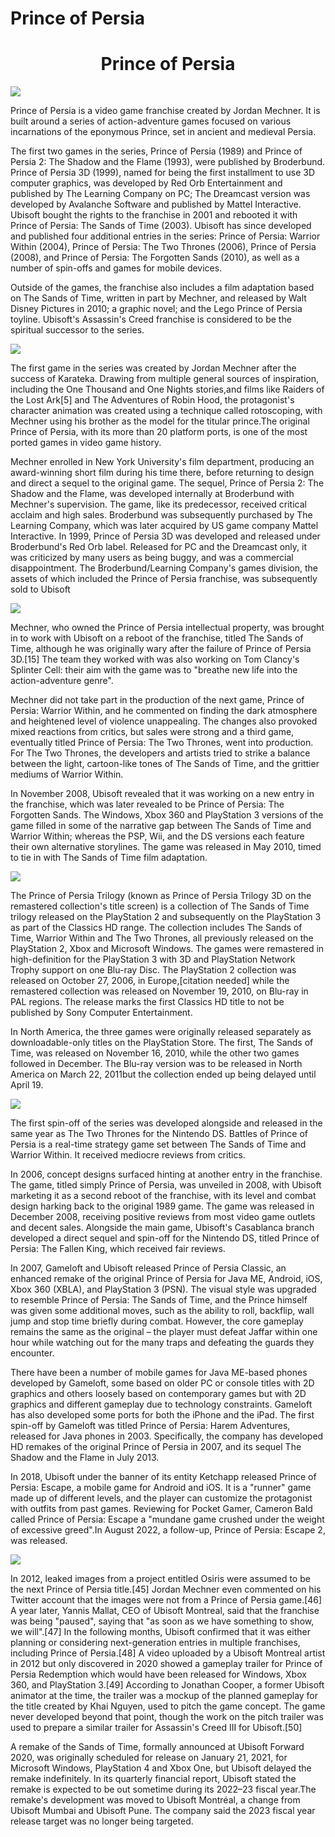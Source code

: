 # Prince of Persia

<h1 align="center">Prince of Persia</h1>
<img src="https://staticctf.ubisoft.com/J3yJr34U2pZ2Ieem48Dwy9uqj5PNUQTn/4kvUGP06XxwIDPMDgrganQ/d022a2a43a52926fc81f9c8784d24f1b/media0.jpg" />

<p>
Prince of Persia is a video game franchise created by Jordan Mechner. It is built around a series of action-adventure games focused on various incarnations of the eponymous Prince, set in ancient and medieval Persia.

The first two games in the series, Prince of Persia (1989) and Prince of Persia 2: The Shadow and the Flame (1993), were published by Broderbund. Prince of Persia 3D (1999), named for being the first installment to use 3D computer graphics, was developed by Red Orb Entertainment and published by The Learning Company on PC; The Dreamcast version was developed by Avalanche Software and published by Mattel Interactive. Ubisoft bought the rights to the franchise in 2001 and rebooted it with Prince of Persia: The Sands of Time (2003). Ubisoft has since developed and published four additional entries in the series: Prince of Persia: Warrior Within (2004), Prince of Persia: The Two Thrones (2006), Prince of Persia (2008), and Prince of Persia: The Forgotten Sands (2010), as well as a number of spin-offs and games for mobile devices.

Outside of the games, the franchise also includes a film adaptation based on The Sands of Time, written in part by Mechner, and released by Walt Disney Pictures in 2010; a graphic novel; and the Lego Prince of Persia toyline. Ubisoft's Assassin's Creed franchise is considered to be the spiritual successor to the series.

</p>
<img src="https://themepack.me/i/c/749x467/media/g/94/prince-persia-theme-1.jpg" />
<p>
The first game in the series was created by Jordan Mechner after the success of Karateka. Drawing from multiple general sources of inspiration, including the One Thousand and One Nights stories,and films like Raiders of the Lost Ark[5] and The Adventures of Robin Hood, the protagonist's character animation was created using a technique called rotoscoping, with Mechner using his brother as the model for the titular prince.The original Prince of Persia, with its more than 20 platform ports, is one of the most ported games in video game history.

Mechner enrolled in New York University's film department, producing an award-winning short film during his time there, before returning to design and direct a sequel to the original game. The sequel, Prince of Persia 2: The Shadow and the Flame, was developed internally at Broderbund with Mechner's supervision. The game, like its predecessor, received critical acclaim and high sales. Broderbund was subsequently purchased by The Learning Company, which was later acquired by US game company Mattel Interactive. In 1999, Prince of Persia 3D was developed and released under Broderbund's Red Orb label. Released for PC and the Dreamcast only, it was criticized by many users as being buggy, and was a commercial disappointment. The Broderbund/Learning Company's games division, the assets of which included the Prince of Persia franchise, was subsequently sold to Ubisoft

</p>
<img src="https://staticctf.ubisoft.com/J3yJr34U2pZ2Ieem48Dwy9uqj5PNUQTn/6UmnMAdBWz0OkG9ueSP76c/4f9df800caec354ef92f2522a8b86bfc/PoP_buy_asset.jpg" />
<p></p>

<p>
Mechner, who owned the Prince of Persia intellectual property, was brought in to work with Ubisoft on a reboot of the franchise, titled The Sands of Time, although he was originally wary after the failure of Prince of Persia 3D.[15] The team they worked with was also working on Tom Clancy's Splinter Cell: their aim with the game was to "breathe new life into the action-adventure genre".

Mechner did not take part in the production of the next game, Prince of Persia: Warrior Within, and he commented on finding the dark atmosphere and heightened level of violence unappealing. The changes also provoked mixed reactions from critics, but sales were strong and a third game, eventually titled Prince of Persia: The Two Thrones, went into production. For The Two Thrones, the developers and artists tried to strike a balance between the light, cartoon-like tones of The Sands of Time, and the grittier mediums of Warrior Within.

In November 2008, Ubisoft revealed that it was working on a new entry in the franchise, which was later revealed to be Prince of Persia: The Forgotten Sands. The Windows, Xbox 360 and PlayStation 3 versions of the game filled in some of the narrative gap between The Sands of Time and Warrior Within; whereas the PSP, Wii, and the DS versions each feature their own alternative storylines. The game was released in May 2010, timed to tie in with The Sands of Time film adaptation.

</p>
<img src="https://images.bauerhosting.com/legacy/empire-tmdb/films/9543/images/2JK9IllXGo7V2PZzLmclkB5Cf8k.jpg?format=jpg&quality=80&width=850&ratio=16-9&resize=aspectfill" />
<p>
The Prince of Persia Trilogy (known as Prince of Persia Trilogy 3D on the remastered collection's title screen) is a collection of The Sands of Time trilogy released on the PlayStation 2 and subsequently on the PlayStation 3 as part of the Classics HD range. The collection includes The Sands of Time, Warrior Within and The Two Thrones, all previously released on the PlayStation 2, Xbox and Microsoft Windows. The games were remastered in high-definition for the PlayStation 3 with 3D and PlayStation Network Trophy support on one Blu-ray Disc. The PlayStation 2 collection was released on October 27, 2006, in Europe,[citation needed] while the remastered collection was released on November 19, 2010, on Blu-ray in PAL regions. The release marks the first Classics HD title to not be published by Sony Computer Entertainment.

In North America, the three games were originally released separately as downloadable-only titles on the PlayStation Store. The first, The Sands of Time, was released on November 16, 2010, while the other two games followed in December. The Blu-ray version was to be released in North America on March 22, 2011but the collection ended up being delayed until April 19.

</p>
<img src="https://s3.amazonaws.com/prod-media.gameinformer.com/styles/thumbnail/s3/2020/08/28/5e9aa060/princeofpersia.jpg" />
<p>
The first spin-off of the series was developed alongside and released in the same year as The Two Thrones for the Nintendo DS. Battles of Prince of Persia is a real-time strategy game set between The Sands of Time and Warrior Within. It received mediocre reviews from critics.

In 2006, concept designs surfaced hinting at another entry in the franchise. The game, titled simply Prince of Persia, was unveiled in 2008, with Ubisoft marketing it as a second reboot of the franchise, with its level and combat design harking back to the original 1989 game. The game was released in December 2008, receiving positive reviews from most video game outlets and decent sales. Alongside the main game, Ubisoft's Casablanca branch developed a direct sequel and spin-off for the Nintendo DS, titled Prince of Persia: The Fallen King, which received fair reviews.

In 2007, Gameloft and Ubisoft released Prince of Persia Classic, an enhanced remake of the original Prince of Persia for Java ME, Android, iOS, Xbox 360 (XBLA), and PlayStation 3 (PSN). The visual style was upgraded to resemble Prince of Persia: The Sands of Time, and the Prince himself was given some additional moves, such as the ability to roll, backflip, wall jump and stop time briefly during combat. However, the core gameplay remains the same as the original – the player must defeat Jaffar within one hour while watching out for the many traps and defeating the guards they encounter.

There have been a number of mobile games for Java ME-based phones developed by Gameloft, some based on older PC or console titles with 2D graphics and others loosely based on contemporary games but with 2D graphics and different gameplay due to technology constraints. Gameloft has also developed some ports for both the iPhone and the iPad. The first spin-off by Gameloft was titled Prince of Persia: Harem Adventures, released for Java phones in 2003. Specifically, the company has developed HD remakes of the original Prince of Persia in 2007, and its sequel The Shadow and the Flame in July 2013.

In 2018, Ubisoft under the banner of its entity Ketchapp released Prince of Persia: Escape, a mobile game for Android and iOS. It is a "runner" game made up of different levels, and the player can customize the protagonist with outfits from past games. Reviewing for Pocket Gamer, Cameron Bald called Prince of Persia: Escape a "mundane game crushed under the weight of excessive greed".In August 2022, a follow-up, Prince of Persia: Escape 2, was released.

</p>
<img src="https://gamingbolt.com/wp-content/uploads/2020/09/prince-of-persia-the-sands-of-time-remake-image-5.jpg" />
<p>
In 2012, leaked images from a project entitled Osiris were assumed to be the next Prince of Persia title.[45] Jordan Mechner even commented on his Twitter account that the images were not from a Prince of Persia game.[46] A year later, Yannis Mallat, CEO of Ubisoft Montreal, said that the franchise was being "paused", saying that "as soon as we have something to show, we will".[47] In the following months, Ubisoft confirmed that it was either planning or considering next-generation entries in multiple franchises, including Prince of Persia.[48] A video uploaded by a Ubisoft Montreal artist in 2012 but only discovered in 2020 showed a gameplay trailer for Prince of Persia Redemption which would have been released for Windows, Xbox 360, and PlayStation 3.[49] According to Jonathan Cooper, a former Ubisoft animator at the time, the trailer was a mockup of the planned gameplay for the title created by Khai Nguyen, used to pitch the game concept. The game never developed beyond that point, though the work on the pitch trailer was used to prepare a similar trailer for Assassin's Creed III for Ubisoft.[50]

A remake of the Sands of Time, formally announced at Ubisoft Forward 2020, was originally scheduled for release on January 21, 2021, for Microsoft Windows, PlayStation 4 and Xbox One, but Ubisoft delayed the remake indefinitely. In its quarterly financial report, Ubisoft stated the remake is expected to be out sometime during its 2022–23 fiscal year.The remake's development was moved to Ubisoft Montréal, a change from Ubisoft Mumbai and Ubisoft Pune. The company said the 2023 fiscal year release target was no longer being targeted.

</p>
